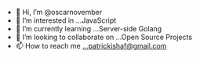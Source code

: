 - 👋 Hi, I’m @oscarnovember
- 👀 I’m interested in ...JavaScript
- 🌱 I’m currently learning ...Server-side Golang
- 💞️ I’m looking to collaborate on ...Open Source Projects
- 📫 How to reach me ...patrickishaf@gmail.com

<!---
oscarnovember/oscarnovember is a ✨ special ✨ repository because its `README.md` (this file) appears on your GitHub profile.
You can click the Preview link to take a look at your changes.
--->
